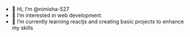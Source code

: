 - 👋 Hi, I’m @nimisha-527
- 👀 I’m interested in web development
- 🌱 I’m currently learning reactjs and creating basic projects to enhance my skills


<!---
nimisha-527/nimisha-527 is a ✨ special ✨ repository because its `README.md` (this file) appears on your GitHub profile.
You can click the Preview link to take a look at your changes.
--->
